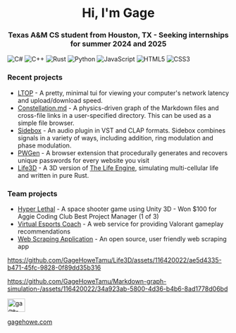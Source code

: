 <h1 align="center">Hi, I'm Gage</h1>
<h3 align="center">Texas A&M CS student from Houston, TX - Seeking internships for summer 2024 and 2025</h3>

<!--
[//]: #  (https://codeforces.com/profile/ghowe)
<p align="left"> <a href="https://www.blender.org/" target="_blank" rel="noreferrer"> <img src="https://download.blender.org/branding/community/blender_community_badge_white.svg" alt="blender" width="40" height="40"/> </a> <a href="https://www.w3schools.com/cpp/" target="_blank" rel="noreferrer"> <img src="https://raw.githubusercontent.com/devicons/devicon/master/icons/cplusplus/cplusplus-original.svg" alt="cplusplus" width="40" height="40"/> </a> <a href="https://www.w3schools.com/cs/" target="_blank" rel="noreferrer"> <img src="https://raw.githubusercontent.com/devicons/devicon/master/icons/csharp/csharp-original.svg" alt="csharp" width="40" height="40"/> </a> <a href="https://git-scm.com/" target="_blank" rel="noreferrer"> <img src="https://www.vectorlogo.zone/logos/git-scm/git-scm-icon.svg" alt="git" width="40" height="40"/> </a> <a href="https://www.linux.org/" target="_blank" rel="noreferrer"> <img src="https://raw.githubusercontent.com/devicons/devicon/master/icons/linux/linux-original.svg" alt="linux" width="40" height="40"/> </a> <a href="https://pandas.pydata.org/" target="_blank" rel="noreferrer"> <img src="https://raw.githubusercontent.com/devicons/devicon/2ae2a900d2f041da66e950e4d48052658d850630/icons/pandas/pandas-original.svg" alt="pandas" width="40" height="40"/> </a> <a href="https://www.python.org" target="_blank" rel="noreferrer"> <img src="https://raw.githubusercontent.com/devicons/devicon/master/icons/python/python-original.svg" alt="python" width="40" height="40"/> </a> <a href="https://pytorch.org/" target="_blank" rel="noreferrer"> <img src="https://www.vectorlogo.zone/logos/pytorch/pytorch-icon.svg" alt="pytorch" width="40" height="40"/> </a> <a href="https://www.rust-lang.org" target="_blank" rel="noreferrer"> <img src="https://www.rust-lang.org/static/images/rust-logo-blk.svg" alt="rust" width="40" height="40"/> </a> <a href="https://unity.com/" target="_blank" rel="noreferrer"> <img src="https://www.vectorlogo.zone/logos/unity3d/unity3d-icon.svg" alt="unity" width="40" height="40"/> </a> <a href="https://unrealengine.com/" target="_blank" rel="noreferrer"> <img src="https://raw.githubusercontent.com/kenangundogan/fontisto/036b7eca71aab1bef8e6a0518f7329f13ed62f6b/icons/svg/brand/unreal-engine.svg" alt="unreal" width="40" height="40"/> </a> </p>

https://badgen.net/#github/releases/micromatch/micromatch

-->
![C#](https://img.shields.io/badge/c%23-%23239120.svg?style=for-the-badge&logo=csharp&logoColor=white) 
![C++](https://img.shields.io/badge/c++-%2300599C.svg?style=for-the-badge&logo=c%2B%2B&logoColor=white) 
![Rust](https://img.shields.io/badge/rust-%23000000.svg?style=for-the-badge&logo=rust&logoColor=white)
![Python](https://img.shields.io/badge/python-3670A0?style=for-the-badge&logo=python&logoColor=ffdd54)
![JavaScript](https://img.shields.io/badge/javascript-%23323330.svg?style=for-the-badge&logo=javascript&logoColor=%23F7DF1E) 
![HTML5](https://img.shields.io/badge/html5-%23E34F26.svg?style=for-the-badge&logo=html5&logoColor=white) 
![CSS3](https://img.shields.io/badge/css3-%231572B6.svg?style=for-the-badge&logo=css3&logoColor=white) 

### Recent projects

* [LTOP](https://github.com/GageHoweTamu/ltop) - A pretty, minimal tui for viewing your computer's network latency and upload/download speed.
* [Constellation.md](https://github.com/GageHoweTamu/Constellation.md) - A physics-driven graph of the Markdown files and cross-file links in a user-specified directory. This can be used as a simple file browser.
* [Sidebox](https://github.com/GageHoweTamu/Sidebox) - An audio plugin in VST and CLAP formats. Sidebox combines signals in a variety of ways, including addition, ring modulation and phase modulation.
* [PWGen](https://github.com/GageHoweTamu/PWGen) - A browser extension that procedurally generates and recovers unique passwords for every website you visit
* [Life3D](https://github.com/GageHoweTamu/Life-Automata-3D) - A 3D version of [The Life Engine,](https://thelifeengine.net/) simulating multi-cellular life and written in pure Rust.

### Team projects

* [Hyper Lethal](https://github.com/aggie-coding-club/Hyper-Lethal) - A space shooter game using Unity 3D - Won $100 for Aggie Coding Club Best Project Manager (1 of 3)
* [Virtual Esports Coach](https://github.com/aggie-coding-club/Virtual-eSports-Coach) - A web service for providing Valorant gameplay recommendations
* [Web Scraping Application](https://github.com/aggie-coding-club/Web-Scraping-Application) - An open source, user friendly web scraping app

https://github.com/GageHoweTamu/Life3D/assets/116420022/ae5d4335-b471-45fc-9828-0f89dd35b316

https://github.com/GageHoweTamu/Markdown-graph-simulation-/assets/116420022/34a923ab-5800-4d36-b4b6-8ad1778d06bd

<a href="https://linkedin.com/in/gage-howe" target="blank"><img align="center" src="https://raw.githubusercontent.com/rahuldkjain/github-profile-readme-generator/master/src/images/icons/Social/linked-in-alt.svg" alt="gage-howe" height="30" width="40" /></a>

[gagehowe.com](gagehowe.com)
